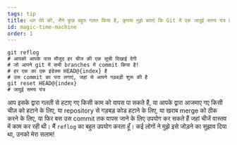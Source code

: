 ```yaml
---
tags: tip
title: धत तेरे की, मैंने कुछ बहुत गलत किया है, कृपया मुझे बताएं कि Git में एक जादुई समय यंत्र है।
id: magic-time-machine
order: 1
---
```


```git
git reflog
# आपको आपके पास मौजूद हर चीज की एक सूची दिखाई देगी
# जो आपने git में सभी branches में commit किया है!
# हर एक का एक इंडेक्स HEAD@{index} है
# उस commit का पता लगाएं, जहां से आपने गड़बड़ी शुरू की है
git reset HEAD@{index}
# जादुई समय यंत्र
```

आप इसके द्वारा गलती से हटाए गए किसी काम को वापस पा सकते हैं, या आपके द्वारा आजमाए गए किसी चीज़ को हटाने के लिए, या repository से गड़बड़ कोड हटाने के लिए, या खराब merge को ठीक करने के लिए, या फिर बस उस commit तक वापस जाने के लिए उपयोग कर सकते हैं जहां चीजें वास्तव में काम कर रही थी। मैं `reflog` का बहुत उपयोग करता हूँ। कई लोगों ने मुझे इसे जोड़ने का सुझाव दिया था, उनको मेरा सलाम!